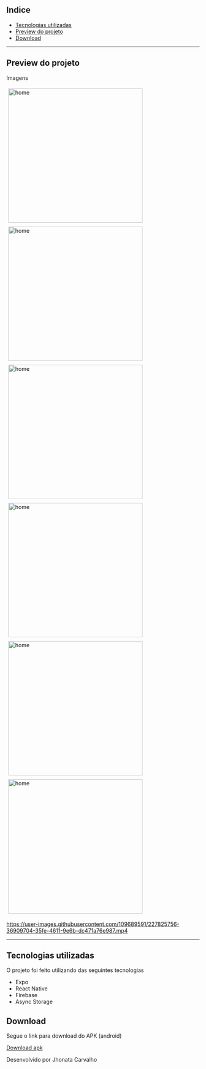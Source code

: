 ## Indice

- [Tecnologias utilizadas](#-tecnologias-utilizadas)
- [Preview do projeto](#-preview-do-projeto)
- [Download](#-Download)

---

## Preview do projeto

Imagens

<div style="flex-direction: row">
  <img style="margin: 5px" alt="home" src="https://github.com/SaveTheForest/TodoList/blob/main/src/githubAssets/Screenshot_2023-03-26-23-15-49-561_com.todo.jpg?raw=true" 
  width="350">
    <img style="margin: 5px" alt="home" src="https://github.com/SaveTheForest/TodoList/blob/main/src/githubAssets/Screenshot_2023-03-26-23-15-52-085_com.todo.jpg?raw=true" 
  width="350">
   <img style="margin: 5px" alt="home" src="https://github.com/SaveTheForest/TodoList/blob/main/src/githubAssets/Screenshot_2023-03-26-23-15-55-305_com.todo.jpg?raw=true" 
  width="350">
   <img style="margin: 5px" alt="home" src="https://github.com/SaveTheForest/TodoList/blob/main/src/githubAssets/Screenshot_2023-03-26-23-16-44-425_com.todo.jpg?raw=true" 
  width="350">
   <img style="margin: 5px" alt="home" src="https://github.com/SaveTheForest/TodoList/blob/main/src/githubAssets/Screenshot_2023-03-26-23-16-51-906_com.todo.jpg?raw=true" 
  width="350">
   <img style="margin: 5px" alt="home" src="https://github.com/SaveTheForest/TodoList/blob/main/src/githubAssets/Screenshot_2023-03-26-23-17-02-270_com.todo.jpg?raw=true" 
  width="350">


https://user-images.githubusercontent.com/109689591/227825756-36909704-35fe-4611-9e6b-dc471a76e987.mp4


</div>

---

## Tecnologias utilizadas

O projeto foi feito utilizando das seguintes tecnologias

- Expo
- React Native
- Firebase
- Async Storage

## Download

Segue o link para download do APK (android)

[Download apk](https://github.com/SaveTheForest/TodoList/raw/main/src/githubAssets/application-9be7609d-241d-483e-907f-6a40f0bf5559.apk)

Desenvolvido por Jhonata Carvalho
